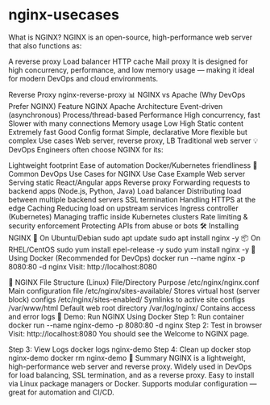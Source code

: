 # nginx-usecases
 What is NGINX?
NGINX is an open-source, high-performance web server that also functions as:

A reverse proxy
Load balancer
HTTP cache
Mail proxy
It is designed for high concurrency, performance, and low memory usage — making it ideal for modern DevOps and cloud environments.

Reverse Proxy
nginx-reverse-proxy
📊 NGINX vs Apache (Why DevOps Prefer NGINX)
Feature	NGINX	Apache
Architecture	Event-driven (asynchronous)	Process/thread-based
Performance	High concurrency, fast	Slower with many connections
Memory usage	Low	High
Static content	Extremely fast	Good
Config format	Simple, declarative	More flexible but complex
Use cases	Web server, reverse proxy, LB	Traditional web server
💡 DevOps Engineers often choose NGINX for its:

Lightweight footprint
Ease of automation
Docker/Kubernetes friendliness
🧰 Common DevOps Use Cases for NGINX
Use Case	Example
Web server	Serving static React/Angular apps
Reverse proxy	Forwarding requests to backend apps (Node.js, Python, Java)
Load balancer	Distributing load between multiple backend servers
SSL termination	Handling HTTPS at the edge
Caching	Reducing load on upstream services
Ingress controller (Kubernetes)	Managing traffic inside Kubernetes clusters
Rate limiting & security enforcement	Protecting APIs from abuse or bots
🛠️ Installing NGINX
🐧 On Ubuntu/Debian
sudo apt update
sudo apt install nginx -y
📦 On RHEL/CentOS
sudo yum install epel-release -y
sudo yum install nginx -y
🐳 Using Docker (Recommended for DevOps)
docker run --name nginx -p 8080:80 -d nginx
Visit: http://localhost:8080

📁 NGINX File Structure (Linux)
File/Directory	Purpose
/etc/nginx/nginx.conf	Main configuration file
/etc/nginx/sites-available/	Stores virtual host (server block) configs
/etc/nginx/sites-enabled/	Symlinks to active site configs
/var/www/html	Default web root directory
/var/log/nginx/	Contains access and error logs
🧪 Demo: Run NGINX Using Docker
Step 1: Run container
docker run --name nginx-demo -p 8080:80 -d nginx
Step 2: Test in browser
Visit: http://localhost:8080
You should see the Welcome to NGINX page.

Step 3: View Logs
docker logs nginx-demo
Step 4: Clean up
docker stop nginx-demo
docker rm nginx-demo
🎯 Summary
NGINX is a lightweight, high-performance web server and reverse proxy.
Widely used in DevOps for load balancing, SSL termination, and as a reverse proxy.
Easy to install via Linux package managers or Docker.
Supports modular configuration — great for automation and CI/CD.
